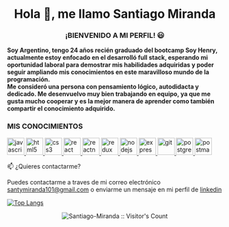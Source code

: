<h1 align="center">Hola 👋, me llamo Santiago Miranda</h1>

<h3 align="center">¡BIENVENIDO A MI PERFIL! 😃</h3>

<b>Soy Argentino, tengo 24 años recién graduado del bootcamp Soy Henry, actualmente estoy enfocado en el desarrolló full stack, esperando mi oportunidad laboral para demostrar mis habilidades adquiridas y poder seguir ampliando mis conocimientos en este maravilloso mundo de la programación.<br>
Me consideró una persona con pensamiento lógico, autodidacta y dedicado. Me desenvuelvo muy bien trabajando en equipo, ya que me gusta mucho cooperar y es la mejor manera de aprender como también compartir el conocimiento adquirido.</b> 


<h3 align="left">MIS CONOCIMIENTOS</h3>
<p align="left">  <a href="https://developer.mozilla.org/en-US/docs/Web/JavaScript" target="_blank"> <img src="https://upload.wikimedia.org/wikipedia/commons/thumb/9/99/Unofficial_JavaScript_logo_2.svg/1024px-Unofficial_JavaScript_logo_2.svg.png" alt="javascript" width="40" height="40"/> </a> 
<a href="https://www.w3.org/html/" target="_blank"> <img src="https://upload.wikimedia.org/wikipedia/commons/thumb/3/38/HTML5_Badge.svg/600px-HTML5_Badge.svg.png" alt="html5" width="40" height="40"/> </a>
<a href="https://www.w3schools.com/css/" target="_blank"> <img src="https://cdn4.iconfinder.com/data/icons/social-media-logos-6/512/121-css3-512.png" alt="css3" width="40" height="40"/> </a> 
<a href="https://reactjs.org/" target="_blank"> <img src="https://seeklogo.com/images/R/react-logo-7B3CE81517-seeklogo.com.png" alt="react" width="40" height="40"/> </a> 
<a href="https://reactnative.dev/" target="_blank"> <img src="https://reactnative.dev/img/header_logo.svg" alt="reactnative" width="40" height="40"/> </a> 
<a href="https://redux.js.org" target="_blank"> <img src="https://seeklogo.com/images/R/redux-logo-9CA6836C12-seeklogo.com.png" alt="redux" width="40" height="40"/> 
<a href="https://nodejs.org" target="_blank"> <img src="https://cdn.pixabay.com/photo/2015/04/23/17/41/node-js-736399_960_720.png" alt="nodejs" height="40"/> </a>
<a href="https://expressjs.com" target="_blank"> <img src="https://i.cloudup.com/zfY6lL7eFa-3000x3000.png" alt="express" height="40"/> </a> 
<a href="https://git-scm.com/" target="_blank"> <img src="https://www.vectorlogo.zone/logos/git-scm/git-scm-icon.svg" alt="git" width="40" height="40"/> </a> 
<a href="https://www.postgresql.org" target="_blank"> <img src="https://upload.wikimedia.org/wikipedia/commons/thumb/2/29/Postgresql_elephant.svg/1200px-Postgresql_elephant.svg.png" alt="postgresql" width="40" height="40"/> </a> 
<a href="https://postman.com" target="_blank"> <img src="https://www.vectorlogo.zone/logos/getpostman/getpostman-icon.svg" alt="postman" width="40" height="40"/> </a> 


📫 ¿Quieres contactarme?

Puedes contactarme a traves de mi correo electrónico santymiranda101@gmail.com o enviarme un mensaje en mi perfil de <a href="https://www.linkedin.com/in/santiago-miranda-815739207/">linkedin</a>
  
  
  
[![Top Langs](https://github-readme-stats.vercel.app/api/top-langs/?username=Santiago-Miranda&langs_count=8)](https://github.com/anuraghazra/github-readme-stats)
  
  
  
<p align="center"><img src="https://profile-counter.glitch.me/{Santiago-Miranda}/count.svg" alt="Santiago-Miranda :: Visitor's Count" /></p>
